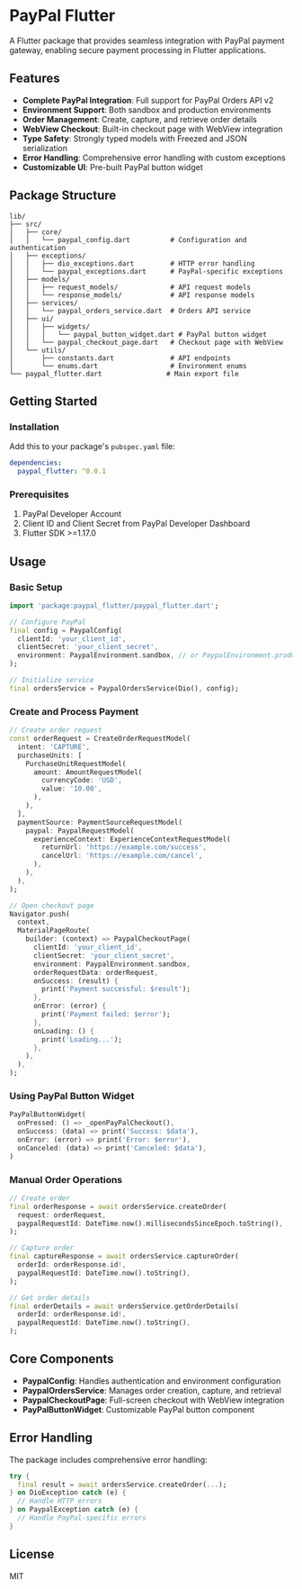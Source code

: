 # PayPal Flutter

A Flutter package that provides seamless integration with PayPal payment gateway, enabling secure payment processing in Flutter applications.

## Features

- **Complete PayPal Integration**: Full support for PayPal Orders API v2
- **Environment Support**: Both sandbox and production environments
- **Order Management**: Create, capture, and retrieve order details
- **WebView Checkout**: Built-in checkout page with WebView integration
- **Type Safety**: Strongly typed models with Freezed and JSON serialization
- **Error Handling**: Comprehensive error handling with custom exceptions
- **Customizable UI**: Pre-built PayPal button widget

## Package Structure

```
lib/
├── src/
│   ├── core/
│   │   └── paypal_config.dart          # Configuration and authentication
│   ├── exceptions/
│   │   ├── dio_exceptions.dart         # HTTP error handling
│   │   └── paypal_exceptions.dart      # PayPal-specific exceptions
│   ├── models/
│   │   ├── request_models/             # API request models
│   │   └── response_models/            # API response models
│   ├── services/
│   │   └── paypal_orders_service.dart  # Orders API service
│   ├── ui/
│   │   ├── widgets/
│   │   │   └── paypal_button_widget.dart # PayPal button widget
│   │   └── paypal_checkout_page.dart   # Checkout page with WebView
│   └── utils/
│       ├── constants.dart              # API endpoints
│       └── enums.dart                  # Environment enums
└── paypal_flutter.dart                # Main export file
```

## Getting Started

### Installation

Add this to your package's `pubspec.yaml` file:

```yaml
dependencies:
  paypal_flutter: ^0.0.1
```

### Prerequisites

1. PayPal Developer Account
2. Client ID and Client Secret from PayPal Developer Dashboard
3. Flutter SDK >=1.17.0

## Usage

### Basic Setup

```dart
import 'package:paypal_flutter/paypal_flutter.dart';

// Configure PayPal
final config = PaypalConfig(
  clientId: 'your_client_id',
  clientSecret: 'your_client_secret',
  environment: PaypalEnvironment.sandbox, // or PaypalEnvironment.production
);

// Initialize service
final ordersService = PaypalOrdersService(Dio(), config);
```

### Create and Process Payment

```dart
// Create order request
const orderRequest = CreateOrderRequestModel(
  intent: 'CAPTURE',
  purchaseUnits: [
    PurchaseUnitRequestModel(
      amount: AmountRequestModel(
        currencyCode: 'USD',
        value: '10.00',
      ),
    ),
  ],
  paymentSource: PaymentSourceRequestModel(
    paypal: PaypalRequestModel(
      experienceContext: ExperienceContextRequestModel(
        returnUrl: 'https://example.com/success',
        cancelUrl: 'https://example.com/cancel',
      ),
    ),
  ),
);

// Open checkout page
Navigator.push(
  context,
  MaterialPageRoute(
    builder: (context) => PaypalCheckoutPage(
      clientId: 'your_client_id',
      clientSecret: 'your_client_secret',
      environment: PaypalEnvironment.sandbox,
      orderRequestData: orderRequest,
      onSuccess: (result) {
        print('Payment successful: $result');
      },
      onError: (error) {
        print('Payment failed: $error');
      },
      onLoading: () {
        print('Loading...');
      },
    ),
  ),
);
```

### Using PayPal Button Widget

```dart
PayPalButtonWidget(
  onPressed: () => _openPayPalCheckout(),
  onSuccess: (data) => print('Success: $data'),
  onError: (error) => print('Error: $error'),
  onCanceled: (data) => print('Canceled: $data'),
)
```

### Manual Order Operations

```dart
// Create order
final orderResponse = await ordersService.createOrder(
  request: orderRequest,
  paypalRequestId: DateTime.now().millisecondsSinceEpoch.toString(),
);

// Capture order
final captureResponse = await ordersService.captureOrder(
  orderId: orderResponse.id!,
  paypalRequestId: DateTime.now().toString(),
);

// Get order details
final orderDetails = await ordersService.getOrderDetails(
  orderId: orderResponse.id!,
  paypalRequestId: DateTime.now().toString(),
);
```

## Core Components

- **PaypalConfig**: Handles authentication and environment configuration
- **PaypalOrdersService**: Manages order creation, capture, and retrieval
- **PaypalCheckoutPage**: Full-screen checkout with WebView integration
- **PayPalButtonWidget**: Customizable PayPal button component

## Error Handling

The package includes comprehensive error handling:

```dart
try {
  final result = await ordersService.createOrder(...);
} on DioException catch (e) {
  // Handle HTTP errors
} on PaypalException catch (e) {
  // Handle PayPal-specific errors
}
```

## License

MIT
